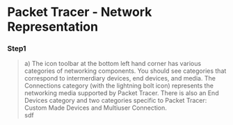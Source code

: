 Packet Tracer - Network Representation
===
### Step1
> a) The icon toolbar at the bottom left hand corner has various categories of networking components. You should see categories that correspond to intermerdiary devices, end devices, and media. The Connections category (with  the lightning  bolt icon)  represents  the  networking  media  supported  by Packet Tracer. There is also an End Devices category and two categories specific to Packet Tracer: Custom Made Devices and Multiuser Connection.  
sdf
